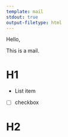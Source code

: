 ```yaml
---
template: mail
stdout: true
output-filetype: html
---
```


Hello,

This is a mail.

# H1

- List item
- [ ] checkbox

# H2

